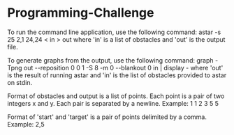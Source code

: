 # Programming-Challenge

To run the command line application, use the following command:
 astar -s 25 2,1 24,24 < in > out
where 'in' is a list of obstacles and 'out' is the output file.

To generate graphs from the output, use the following command:
 graph -Tpng out --reposition 0 0 1 -S 8 -m 0 --blankout 0 in | display -
where 'out' is the result of running astar and 'in' is the list of
obstacles provided to astar on stdin.

Format of obstacles and output is a list of points. Each point is a pair of
two integers x and y. Each pair is separated by a newline.
Example:
 1 1
 2 3
 5 5

Format of 'start' and 'target' is a pair of points delimited by a comma.
Example:
 2,5
